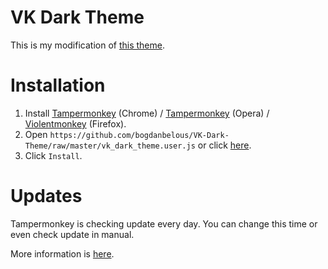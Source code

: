 # VK Dark Theme

This is my modification of [this theme](https://userstyles.org/styles/127431/newvk-dark-theme).

# Installation
1. Install [Tampermonkey](https://chrome.google.com/webstore/detail/tampermonkey/dhdgffkkebhmkfjojejmpbldmpobfkfo) (Chrome) / [Tampermonkey](https://addons.opera.com/en/extensions/details/tampermonkey-beta/) (Opera) / [Violentmonkey](https://addons.mozilla.org/en-US/firefox/addon/violentmonkey/) (Firefox).
2. Open `https://github.com/bogdanbelous/VK-Dark-Theme/raw/master/vk_dark_theme.user.js` or click [here](https://github.com/bogdanbelous/VK-Dark-Theme/raw/master/vk_dark_theme.user.js).
3. Click `Install`.

# Updates
Tampermonkey is checking update every day. You can change this time or even check update in manual.

More information is [here](https://vk.com/vk.dark.theme).
